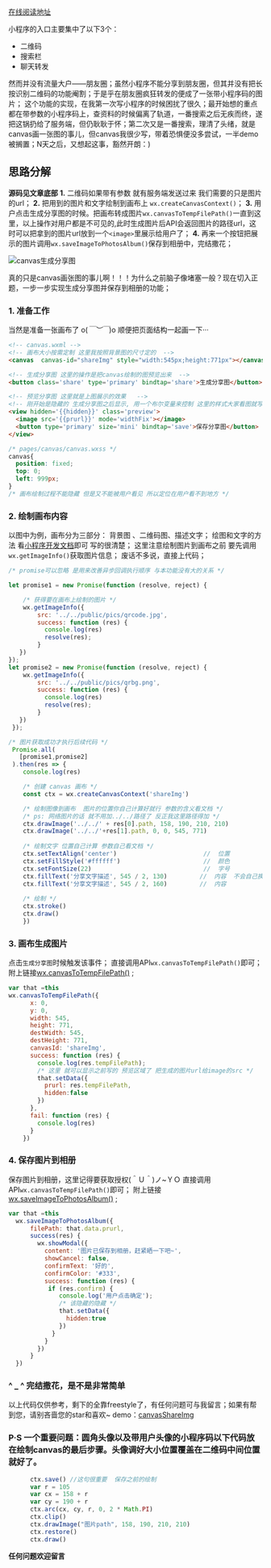 [在线阅读地址](https://www.jianshu.com/p/01f526a4f948)

小程序的入口主要集中了以下3个：
* 二维码
* 搜索栏
* 聊天转发

然而并没有流量大户——朋友圈；虽然小程序不能分享到朋友圈，但其并没有把长按识别二维码的功能阉割；于是乎在朋友圈疯狂转发的便成了一张带小程序码的图片；
这个功能的实现，在我第一次写小程序的时候困扰了很久；最开始想的重点都在带参数的小程序码上，查资料的时候偏离了轨道，一番搜索之后无疾而终，遂把这锅扔给了服务端，但仍耿耿于怀；第二次又是一番搜索，理清了头绪，就是canvas画一张图的事儿，但canvas我很少写，带着恐惧便没多尝试，一半demo被搁置；N天之后，又想起这事，豁然开朗：) 

## 思路分解
 **源码见文章底部**
**1.** 二维码如果带有参数 就有服务端发送过来 我们需要的只是图片的url；
**2.** 把用到的图片和文字绘制到画布上 `wx.createCanvasContext()`；
**3.** 用户点击生成分享图的时候。把画布转成图片`wx.canvasToTempFilePath()`一直到这里，以上操作对用户都是不可见的,此时生成图片后API会返回图片的路径url，这时可以把拿到的图片url放到一个`<image>`里展示给用户了；
**4.** 再来一个按钮把展示的图片调用`wx.saveImageToPhotosAlbum()`保存到相册中，完结撒花；

![canvas生成分享图](https://upload-images.jianshu.io/upload_images/3981371-37ced7b3fb0baaf0.png?imageMogr2/auto-orient/strip%7CimageView2/2/w/1240)

真的只是canvas画张图的事儿啊！！！为什么之前脑子像堵塞一般？现在切入正题，一步一步实现生成分享图并保存到相册的功能；

### 1. 准备工作
当然是准备一张画布了 o(*￣︶￣*)o  顺便把页面结构一起画一下···
```html
<!-- canvas.wxml -->
<!-- 画布大小按需定制 这里我按照背景图的尺寸定的  -->
<canvas  canvas-id="shareImg" style="width:545px;height:771px"></canvas>

<!-- 生成分享图 这里的操作是把canvas绘制的图预览出来  -->
<button class='share' type='primary' bindtap='share'>生成分享图</button>

<!-- 预览分享图 这里就是上图展示的效果   -->
<!-- 刚开始是隐藏的 生成分享图之后显示, 用一个布尔变量来控制 这里的样式大家看图就写出来了 -->
<view hidden='{{hidden}}' class='preview'>
  <image src='{{prurl}}' mode='widthFix'></image>
  <button type='primary' size='mini' bindtap='save'>保存分享图</button>
</view>
```

```css
/* pages/canvas/canvas.wxss */
canvas{
  position: fixed;
  top: 0;
  left: 999px;
}
/* 画布绘制过程不能隐藏 但是又不能被用户看见 所以定位在用户看不到地方 */
```

### 2. 绘制画布内容
以图中为例，画布分为三部分： 背景图 、二维码图、描述文字；
绘图和文字的方法 看[小程序开发文档](https://developers.weixin.qq.com/miniprogram/dev/api/canvas/CanvasContext.html)即可 写的很清楚；
这里注意绘制图片到画布之前 要先调用` wx.getImageInfo()`获取图片信息；
废话不多说，直接上代码；
```js
/* promise可以忽略 是用来改善异步回调执行顺序 与本功能没有大的关系 */

let promise1 = new Promise(function (resolve, reject) {

    /* 获得要在画布上绘制的图片 */
    wx.getImageInfo({
        src: '../../public/pics/qrcode.jpg',
        success: function (res) {
          console.log(res)
          resolve(res);
        }
   })
});
let promise2 = new Promise(function (resolve, reject) {
    wx.getImageInfo({
        src: '../../public/pics/qrbg.png',
        success: function (res) {
          console.log(res)
          resolve(res);
        }
   })
 });

/* 图片获取成功才执行后续代码 */
 Promise.all(
   [promise1,promise2]
 ).then(res => {
    console.log(res)

    /* 创建 canvas 画布 */
    const ctx = wx.createCanvasContext('shareImg')

    /* 绘制图像到画布  图片的位置你自己计算好就行 参数的含义看文档 */
    /* ps: 网络图片的话 就不用加../../路径了 反正我这里路径得加 */
    ctx.drawImage('../../' + res[0].path, 158, 190, 210, 210)
    ctx.drawImage('../../'+res[1].path, 0, 0, 545, 771)
  
    /* 绘制文字 位置自己计算 参数自己看文档 */
    ctx.setTextAlign('center')                        //  位置
    ctx.setFillStyle('#ffffff')                       //  颜色
    ctx.setFontSize(22)                               //  字号
    ctx.fillText('分享文字描述', 545 / 2, 130)         //  内容  不会自己换行 需手动换行
    ctx.fillText('分享文字描述', 545 / 2, 160)         //  内容
    
    /* 绘制 */
    ctx.stroke()
    ctx.draw()
    })
```
### 3. 画布生成图片
点击`生成分享图`时候触发该事件；
直接调用API`wx.canvasToTempFilePath()`即可；
附上链接[wx.canvasToTempFilePath()](https://developers.weixin.qq.com/miniprogram/dev/api/canvas/wx.canvasToTempFilePath.html) ;
```js
var that =this
wx.canvasToTempFilePath({
      x: 0,
      y: 0,
      width: 545,
      height: 771,
      destWidth: 545,
      destHeight: 771,
      canvasId: 'shareImg',
      success: function (res) {
        console.log(res.tempFilePath);
        /* 这里 就可以显示之前写的 预览区域了 把生成的图片url给image的src */
        that.setData({
          prurl: res.tempFilePath,
          hidden:false
        })
      },
      fail: function (res) {
        console.log(res)
      }
    })
```
### 4. 保存图片到相册
保存图片到相册，这里记得要获取授权(＾Ｕ＾)ノ~ＹＯ
直接调用API`wx.canvasToTempFilePath()`即可；
附上链接[wx.saveImageToPhotosAlbum()](https://developers.weixin.qq.com/miniprogram/dev/api/media/image/wx.saveImageToPhotosAlbum.html) ;
```js
var that =this
  wx.saveImageToPhotosAlbum({
      filePath: that.data.prurl,
      success(res) {
        wx.showModal({
          content: '图片已保存到相册，赶紧晒一下吧~',
          showCancel: false,
          confirmText: '好的',
          confirmColor: '#333',
          success: function (res) {
           if (res.confirm) {
              console.log('用户点击确定');
              /* 该隐藏的隐藏 */
              that.setData({
                hidden:true
              })
            }
          }
        })
      }
  })
```
###  ^ _ ^ 完结撒花，是不是非常简单
以上代码仅供参考，剩下的全靠freestyle了，有任何问题可与我留言；如果有帮到您，请别吝啬您的star和喜欢~
demo：[canvasShareImg](https://github.com/JaimeCheng/canvasShareImg)

###  P·S 一个重要问题：圆角头像以及带用户头像的小程序码以下代码放在绘制canvas的最后步骤。头像调好大小位置覆盖在二维码中间位置就好了。
```js
      ctx.save() //这句很重要  保存之前的绘制
      var r = 105
      var cx = 158 + r
      var cy = 190 + r
      ctx.arc(cx, cy, r, 0, 2 * Math.PI)
      ctx.clip()
      ctx.drawImage("图片path", 158, 190, 210, 210)
      ctx.restore() 
      ctx.draw()
```

**任何问题欢迎留言**

